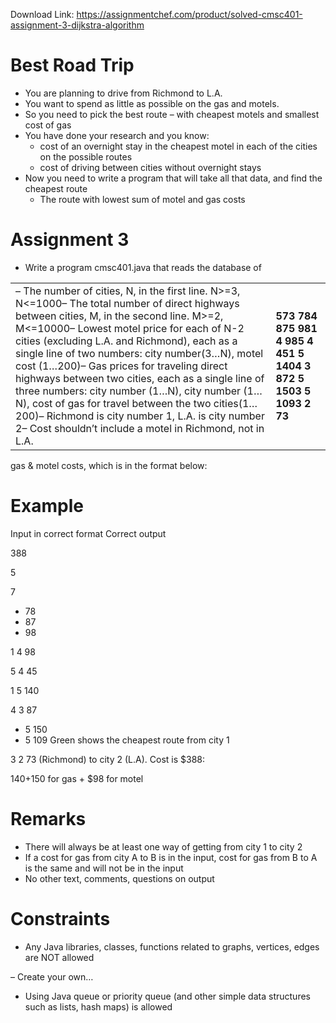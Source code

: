 Download Link: https://assignmentchef.com/product/solved-cmsc401-assignment-3-dijkstra-algorithm
<br>
<h1>Best Road Trip</h1>

<ul>

 <li>You are planning to drive from Richmond to L.A.</li>

 <li>You want to spend as little as possible on the gas and motels.</li>

 <li>So you need to pick the best route – with cheapest motels and smallest cost of gas</li>

 <li>You have done your research and you know:

  <ul>

   <li>cost of an overnight stay in the cheapest motel in each of the cities on the possible routes</li>

   <li>cost of driving between cities without overnight stays</li>

  </ul></li>

 <li>Now you need to write a program that will take all that data, and find the cheapest route

  <ul>

   <li>The route with lowest sum of motel and gas costs</li>

  </ul></li>

</ul>

<h1>Assignment 3</h1>

<ul>

 <li>Write a program cmsc401.java that reads the database of</li>

</ul>




<table width="931">

 <tbody>

  <tr>

   <td width="818">–      The number of cities, N, in the first line. N&gt;=3, N&lt;=1000–      The total number of direct highways between cities, M, in the second line. M&gt;=2, M&lt;=10000–      Lowest motel price for each of N-2 cities (excluding L.A. and Richmond), each as a single line of two numbers: city number(3…N), motel cost (1…200)–      Gas prices for traveling direct highways between two cities, each as a single line of three numbers: city number (1…N), city number (1…N), cost of gas for travel between the two cities(1…200)–      Richmond is city number 1, L.A. is city number 2–      Cost shouldn’t include a motel in Richmond, not in L.A.</td>

   <td width="113"><strong>5</strong><strong>7</strong><strong>3    </strong><strong>78</strong><strong>4    </strong><strong>87</strong><strong>5    </strong><strong>98</strong><strong>1 4 98</strong><strong>5 4 45</strong><strong>1 5 140</strong><strong>4 3 87</strong><strong>2    </strong><strong>5 150</strong><strong>3    </strong><strong>5 109</strong><strong>3 2 73</strong></td>

  </tr>

 </tbody>

</table>

gas &amp; motel costs, which is in the format below:

<h1>Example</h1>

Input in correct format             Correct output

388

5

7

<ul>

 <li>78</li>

 <li>87</li>

 <li>98</li>

</ul>

1 4 98

5 4 45

1 5 140

4 3 87

<ul>

 <li>5 150</li>

 <li>5 109 Green shows the cheapest route from city 1</li>

</ul>

3 2 73          (Richmond) to city 2 (L.A). Cost is $388:

$140+$150 for gas + $98 for motel

<h1>Remarks</h1>

<ul>

 <li>There will always be at least one way of getting from city 1 to city 2</li>

 <li>If a cost for gas from city A to B is in the input, cost for gas from B to A is the same and will not be in the input</li>

 <li>No other text, comments, questions on output</li>

</ul>

<h1>Constraints</h1>

<ul>

 <li>Any Java libraries, classes, functions related to graphs, vertices, edges are NOT allowed</li>

</ul>

– Create your own…

<ul>

 <li>Using Java queue or priority queue (and other simple data structures such as lists, hash maps) is allowed</li>

</ul>